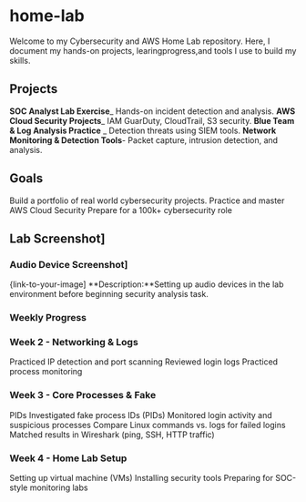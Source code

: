 # home-lab
Welcome to my Cybersecurity and AWS
Home Lab repository.
Here, I document my hands-on
projects, learingprogress,and
tools I use to build my skills.
## Projects
**SOC Analyst Lab Exercise**_
Hands-on incident detection and
analysis.
**AWS Cloud Security Projects**_
IAM GuarDuty, CloudTrail, S3
security.
**Blue Team & Log Analysis
Practice** _ Detection threats using
SIEM tools.
**Network Monitoring & Detection
Tools**- Packet capture, intrusion
detection, and analysis.
## Goals
Build a portfolio of real world
cybersecurity projects.
Practice and master AWS Cloud
Security
Prepare for a 100k+ cybersecurity
role
## Lab Screenshot]
### Audio Device Screenshot]
{link-to-your-image]
**Description:**Setting up audio
devices in the lab environment before
beginning security analysis task.
### Weekly Progress
### Week 2 - Networking & Logs
Practiced IP detection and port
scanning
Reviewed login logs
Practiced process monitoring
### Week 3 - Core Processes & Fake
PIDs
Investigated fake process IDs (PIDs)
Monitored login activity and
suspicious processes
Compare Linux commands vs. logs for
failed logins
Matched results in Wireshark (ping,
SSH, HTTP traffic)
### Week 4 - Home Lab Setup
Setting up virtual machine (VMs)
Installing security tools
Preparing for SOC-style monitoring
labs



